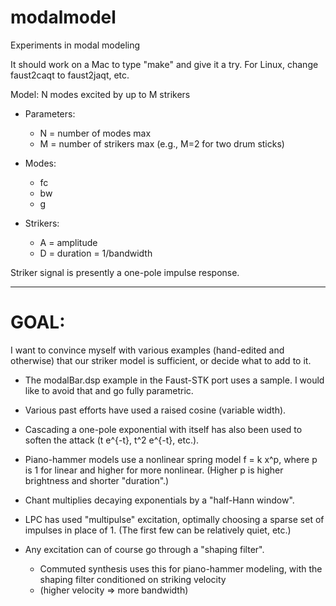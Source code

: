 # modalmodel
Experiments in modal modeling

It should work on a Mac to type "make" and give it a try.  For Linux, change faust2caqt to faust2jaqt, etc.

Model: N modes excited by up to M strikers

* Parameters:
  - N = number of modes max
  - M = number of strikers max (e.g., M=2 for two drum sticks)
 
* Modes:
  -  fc
  -  bw
  -  g

* Strikers:
  -  A = amplitude
  -  D = duration = 1/bandwidth

Striker signal is presently a one-pole impulse response.

---

# GOAL:

I want to convince myself with various examples (hand-edited and otherwise) that our striker model is sufficient, or decide what to add to it.

* The modalBar.dsp example in the Faust-STK port uses a sample.  I would like to avoid that and go fully parametric.

* Various past efforts have used a raised cosine (variable width).

* Cascading a one-pole exponential with itself has also been used to soften the attack (t e^{-t}, t^2 e^{-t}, etc.).

* Piano-hammer models use a nonlinear spring model f = k x^p, where p is 1 for linear and higher for more nonlinear. (Higher p is higher brightness and shorter "duration".)

* Chant multiplies decaying exponentials by a "half-Hann window".

* LPC has used "multipulse" excitation, optimally choosing a sparse set of impulses in place of 1.  (The first few can be relatively quiet, etc.)

* Any excitation can of course go through a "shaping filter".
  - Commuted synthesis uses this for piano-hammer modeling, with the shaping filter conditioned on striking velocity
  - (higher velocity => more bandwidth)

